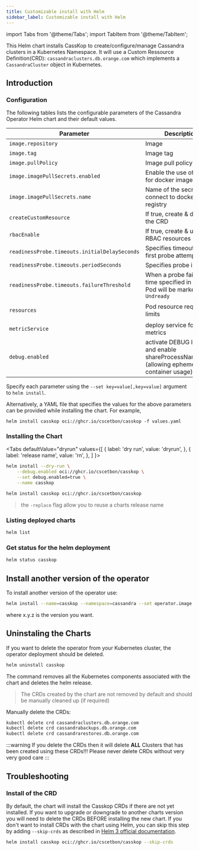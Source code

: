 ```yaml
---
title: Customizable install with Helm
sidebar_label: Customizable install with Helm
---
```

import Tabs from '@theme/Tabs';
import TabItem from '@theme/TabItem';

This Helm chart installs CassKop to create/configure/manage Cassandra
clusters in a Kubernetes Namespace.
It will use a Custom Ressource Definition(CRD): `cassandraclusters.db.orange.com`
which implements a `CassandraCluster` object in Kubernetes.

## Introduction

### Configuration

The following tables lists the configurable parameters of the Cassandra Operator Helm chart and their default values.

| Parameter                        | Description                                      | Default                                   |
|----------------------------------|--------------------------------------------------|-------------------------------------------|
| `image.repository`               | Image                                            | `ghcr.io/cscetbon/casskop`                |
| `image.tag`                      | Image tag                                        | `v2.0.1-release`                          |
| `image.pullPolicy`               | Image pull policy                                | `Always`                                  |
| `image.imagePullSecrets.enabled` | Enable the use of secret for docker image        | `false`                                   |
| `image.imagePullSecrets.name`    | Name of the secret to connect to docker registry | -                                         |
| `createCustomResource`           | If true, create & deploy the CRD                 | `true`
| `rbacEnable`                     | If true, create & use RBAC resources             | `true`                                    |
| `readinessProbe.timeouts.initialDelaySeconds` | Specifies timeout before first probe attempt | `4`				  |
| `readinessProbe.timeouts.periodSeconds` | Specifies probe interval                  | `10`                                      |
| `readinessProbe.timeouts.failureThreshold` | When a probe fails, after time specified in this field Pod will be marked as `Undready`  | `1`                              |
| `resources`                      | Pod resource requests & limits                   | `{requests: {cpu: 10m, memory: 50Mi}, limits: {cpu: 1,memory: 512Mi}`               |
| `metricService`                  | deploy service for metrics                       | `false`                                   |
| `debug.enabled`                  | activate DEBUG log level  and enable shareProcessNamespace (allowing ephemeral container usage)              | `false`                                   |

Specify each parameter using the `--set key=value[,key=value]` argument to `helm install`.

Alternatively, a YAML file that specifies the values for the above parameters can be provided while installing the chart. For example,

```console
helm install casskop oci://ghcr.io/cscetbon/casskop -f values.yaml
```

### Installing the Chart


<Tabs
  defaultValue="dryrun"
  values={[
    { label: 'dry run', value: 'dryrun', },
    { label: 'release name', value: 'rn', },
  ]
}>
<TabItem value="dryrun">

```bash
helm install --dry-run \
    --debug.enabled oci://ghcr.io/cscetbon/casskop \
    --set debug.enabled=true \
    --name casskop
```

</TabItem>
<TabItem value="rn">

```bash
helm install casskop oci://ghcr.io/cscetbon/casskop
```

</TabItem>

</Tabs>

> the `-replace` flag allow you to reuse a charts release name

### Listing deployed charts

```bash
helm list
```

### Get status for the helm deployment

```bash
helm status casskop
```

## Install another version of the operator

To install another version of the operator use:

```bash
helm install --name=casskop --namespace=cassandra --set operator.image.tag=x.y.z oci://ghcr.io/cscetbon/casskop`
```

where x.y.z is the version you want.

## Uninstaling the Charts

If you want to delete the operator from your Kubernetes cluster, the operator deployment should be deleted.

```bash
helm uninstall casskop
```

The command removes all the Kubernetes components associated with the chart and deletes the helm release.

> The CRDs created by the chart are not removed by default and should be manually cleaned up (if required)

Manually delete the CRDs:

```bash
kubectl delete crd cassandraclusters.db.orange.com
kubectl delete crd cassandrabackups.db.orange.com
kubectl delete crd cassandrarestores.db.orange.com
```

:::warning
If you delete the CRDs then it will delete **ALL** Clusters that has been created using these CRDs!!!
Please never delete CRDs without very very good care
:::

## Troubleshooting

### Install of the CRD

By default, the chart will install the Casskop CRDs if there are not yet installed. If you want to upgrade or downgrade to another charts version you will need
to delete the CRDs BEFORE installing the new chart. If you don't want to install CRDs with the chart using Helm, you can skip this step by adding `--skip-crds` as described
in [Helm 3 official documentation](https://helm.sh/docs/chart_best_practices/custom_resource_definitions/).

```bash
helm install casskop oci://ghcr.io/cscetbon/casskop --skip-crds
```
